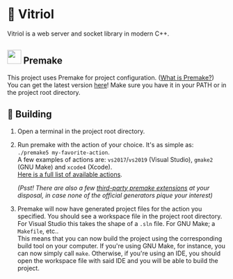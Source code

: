 # 🧪 Vitriol
Vitriol is a web server and socket library in modern C++.

## <img src="https://premake.github.io/premake-logo.png" width=32 /> Premake
This project uses Premake for project configuration. ([What is Premake?](https://github.com/premake/premake-core/wiki/What-Is-Premake))</br>
You can get the latest version [here](https://premake.github.io/download)! Make sure you have it in your PATH or in the project root directory.

## 🔧 Building
1. Open a terminal in the project root directory.
2. Run premake with the action of your choice. It's as simple as: `./premake5 my-favorite-action`.</br>
	A few examples of actions are: `vs2017`/`vs2019` (Visual Studio), `gmake2` (GNU Make) and `xcode4` (Xcode).</br>
    [Here is a full list of available actions](https://github.com/premake/premake-core/wiki/Using-Premake).

	*(Psst! There are also a few [third-party premake extensions](https://github.com/premake/premake-core/wiki/Modules#third-party-modules) at your disposal, in case none of the official generators pique your interest)*
3. Premake will now have generated project files for the action you specified. You should see a workspace file in the project root directory. For Visual Studio this takes the shape of a `.sln` file. For GNU Make; a `Makefile`, etc..</br>
	This means that you can now build the project using the corresponding build tool on your computer. If you're using GNU Make, for instance, you can now simply call `make`. Otherwise, if you're using an IDE, you should open the workspace file with said IDE and you will be able to build the project.
